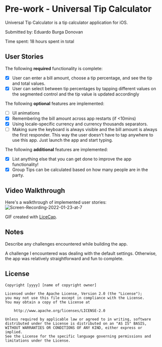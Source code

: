 # Pre-work - Universal Tip Calculator

Universal Tip Calculator is a tip calculator application for iOS.

Submitted by: Eduardo Burga Donovan

Time spent: 18 hours spent in total

## User Stories

The following **required** functionality is complete:

* [x] User can enter a bill amount, choose a tip percentage, and see the tip and total values.
* [x] User can select between tip percentages by tapping different values on the segmented control and the tip value is updated accordingly

The following **optional** features are implemented:

* [ ] UI animations
* [x] Remembering the bill amount across app restarts (if <10mins)
* [x] Using locale-specific currency and currency thousands separators.
* [ ] Making sure the keyboard is always visible and the bill amount is always the first responder. This way the user doesn't have to tap anywhere to use this app. Just launch the app and start typing.

The following **additional** features are implemented:

- [x] List anything else that you can get done to improve the app functionality!
- [x] Group Tips can be calculated based on how many people are in the party. 

## Video Walkthrough

Here's a walkthrough of implemented user stories:
![Screen-Recording-2022-01-23-at-7](https://user-images.githubusercontent.com/76187972/150721147-cbe82406-f6dc-4012-b0a3-10b255efc464.gif)

GIF created with [LiceCap](http://www.cockos.com/licecap/).

## Notes

Describe any challenges encountered while building the app.

A challenge I encountered was dealing with the default settings. Otherwise, the app was relatively straightforward and fun to complete. 

## License

    Copyright [yyyy] [name of copyright owner]

    Licensed under the Apache License, Version 2.0 (the "License");
    you may not use this file except in compliance with the License.
    You may obtain a copy of the License at

        http://www.apache.org/licenses/LICENSE-2.0

    Unless required by applicable law or agreed to in writing, software
    distributed under the License is distributed on an "AS IS" BASIS,
    WITHOUT WARRANTIES OR CONDITIONS OF ANY KIND, either express or implied.
    See the License for the specific language governing permissions and
    limitations under the License.
